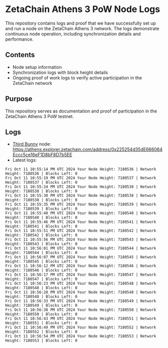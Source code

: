 # ZetaChain Athens 3 PoW Node Logs
This repository contains logs and proof that we have successfully set up and run a node on the ZetaChain Athens 3 network. The logs demonstrate continuous node operation, including synchronization details and performance.

## Contents
- Node setup information
- Synchronization logs with block height details
- Ongoing proof of work logs to verify active participation in the ZetaChain network

## Purpose
This repository serves as documentation and proof of participation in the ZetaChain Athens 3 PoW testnet.

## Logs

- [Third Bunny](https://thirdbunny.xyz/) node: https://athens.explorer.zetachain.com/address/0x225254d35dE666064Eccc5ce16eF1D8bF8D7b5EE
- Latest logs:
```
Fri Oct 11 10:55:14 PM UTC 2024 Your Node Height: 7180536 | Network Height: 7180536 | Blocks Left: 0
Fri Oct 11 10:55:19 PM UTC 2024 Your Node Height: 7180537 | Network Height: 7180537 | Blocks Left: 0
Fri Oct 11 10:55:24 PM UTC 2024 Your Node Height: 7180538 | Network Height: 7180538 | Blocks Left: 0
Fri Oct 11 10:55:30 PM UTC 2024 Your Node Height: 7180538 | Network Height: 7180538 | Blocks Left: 0
Fri Oct 11 10:55:35 PM UTC 2024 Your Node Height: 7180539 | Network Height: 7180539 | Blocks Left: 0
Fri Oct 11 10:55:40 PM UTC 2024 Your Node Height: 7180540 | Network Height: 7180540 | Blocks Left: 0
Fri Oct 11 10:55:46 PM UTC 2024 Your Node Height: 7180541 | Network Height: 7180541 | Blocks Left: 0
Fri Oct 11 10:55:51 PM UTC 2024 Your Node Height: 7180542 | Network Height: 7180542 | Blocks Left: 0
Fri Oct 11 10:55:56 PM UTC 2024 Your Node Height: 7180543 | Network Height: 7180543 | Blocks Left: 0
Fri Oct 11 10:56:01 PM UTC 2024 Your Node Height: 7180544 | Network Height: 7180544 | Blocks Left: 0
Fri Oct 11 10:56:07 PM UTC 2024 Your Node Height: 7180545 | Network Height: 7180545 | Blocks Left: 0
Fri Oct 11 10:56:12 PM UTC 2024 Your Node Height: 7180546 | Network Height: 7180546 | Blocks Left: 0
Fri Oct 11 10:56:17 PM UTC 2024 Your Node Height: 7180547 | Network Height: 7180547 | Blocks Left: 0
Fri Oct 11 10:56:23 PM UTC 2024 Your Node Height: 7180548 | Network Height: 7180548 | Blocks Left: 0
Fri Oct 11 10:56:28 PM UTC 2024 Your Node Height: 7180548 | Network Height: 7180548 | Blocks Left: 0
Fri Oct 11 10:56:33 PM UTC 2024 Your Node Height: 7180549 | Network Height: 7180549 | Blocks Left: 0
Fri Oct 11 10:56:38 PM UTC 2024 Your Node Height: 7180550 | Network Height: 7180550 | Blocks Left: 0
Fri Oct 11 10:56:43 PM UTC 2024 Your Node Height: 7180551 | Network Height: 7180551 | Blocks Left: 0
Fri Oct 11 10:56:49 PM UTC 2024 Your Node Height: 7180552 | Network Height: 7180552 | Blocks Left: 0
Fri Oct 11 10:56:54 PM UTC 2024 Your Node Height: 7180553 | Network Height: 7180553 | Blocks Left: 0
```
